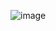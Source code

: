 ![image](https://kau365-my.sharepoint.com/personal/oongjoon_kau_kr/Documents/%EA%B9%83%ED%97%99%EC%9A%A9%EC%9D%B4%EB%AF%B8%EC%A7%80/linux/banditlevel1.png)